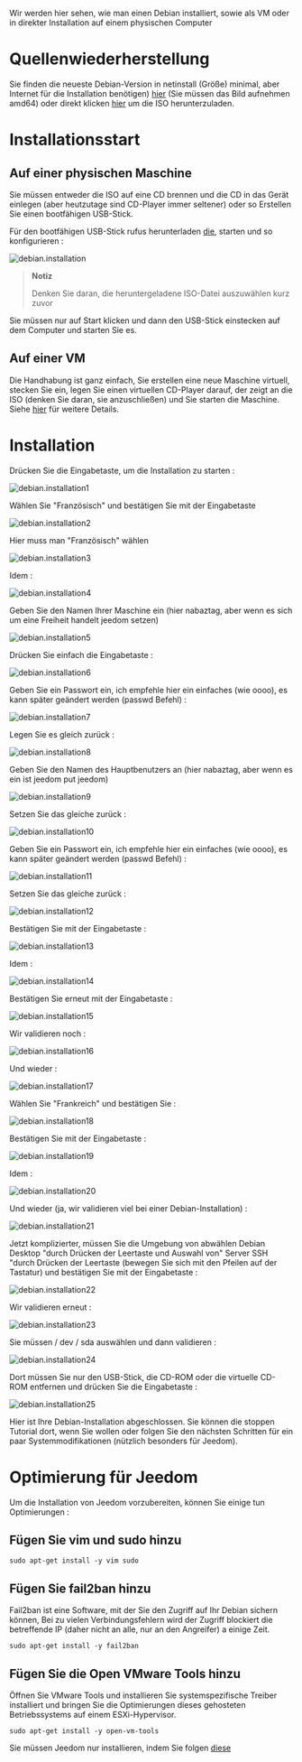 Wir werden hier sehen, wie man einen Debian installiert, sowie
als VM oder in direkter Installation auf einem physischen Computer

Quellenwiederherstellung 
========================

Sie finden die neueste Debian-Version in netinstall (Größe)
minimal, aber Internet für die Installation benötigen)
[hier](https://www.debian.org/CD/netinst) (Sie müssen das Bild aufnehmen
amd64) oder direkt klicken
[hier](http://cdimage.debian.org/debian-cd/9.1.0/amd64/iso-cd/debian-9.1.0-amd64-netinst.iso)
um die ISO herunterzuladen.

Installationsstart 
===========================

Auf einer physischen Maschine 
------------------------

Sie müssen entweder die ISO auf eine CD brennen und die CD in das Gerät einlegen
(aber heutzutage sind CD-Player immer seltener) oder so
Erstellen Sie einen bootfähigen USB-Stick.

Für den bootfähigen USB-Stick rufus herunterladen
[die](http://rufus.akeo.ie/downloads/rufus-2.9.exe), starten und
so konfigurieren :

![debian.installation](images/debian.installation.PNG)

> **Notiz**
>
> Denken Sie daran, die heruntergeladene ISO-Datei auszuwählen
> kurz zuvor

Sie müssen nur auf Start klicken und dann den USB-Stick einstecken
auf dem Computer und starten Sie es.

Auf einer VM 
----------

Die Handhabung ist ganz einfach, Sie erstellen eine neue Maschine
virtuell, stecken Sie ein, legen Sie einen virtuellen CD-Player darauf, der zeigt
an die ISO (denken Sie daran, sie anzuschließen) und Sie starten die Maschine. Siehe
[hier](https://doc.jeedom.com/de_DE/howto/doc-howto-vmware.creer_une_vm.html)
für weitere Details.

Installation 
============

Drücken Sie die Eingabetaste, um die Installation zu starten :

![debian.installation1](images/debian.installation1.PNG)

Wählen Sie "Französisch" und bestätigen Sie mit der Eingabetaste

![debian.installation2](images/debian.installation2.PNG)

Hier muss man "Französisch" wählen

![debian.installation3](images/debian.installation3.PNG)

Idem :

![debian.installation4](images/debian.installation4.PNG)

Geben Sie den Namen Ihrer Maschine ein (hier nabaztag, aber wenn es sich um eine Freiheit handelt
jeedom setzen)

![debian.installation5](images/debian.installation5.PNG)

Drücken Sie einfach die Eingabetaste :

![debian.installation6](images/debian.installation6.PNG)

Geben Sie ein Passwort ein, ich empfehle hier ein einfaches (wie oooo),
es kann später geändert werden (passwd Befehl) :

![debian.installation7](images/debian.installation7.PNG)

Legen Sie es gleich zurück :

![debian.installation8](images/debian.installation8.PNG)

Geben Sie den Namen des Hauptbenutzers an (hier nabaztag, aber wenn es ein ist
jeedom put jeedom)

![debian.installation9](images/debian.installation9.PNG)

Setzen Sie das gleiche zurück :

![debian.installation10](images/debian.installation10.PNG)

Geben Sie ein Passwort ein, ich empfehle hier ein einfaches (wie oooo),
es kann später geändert werden (passwd Befehl) :

![debian.installation11](images/debian.installation11.PNG)

Setzen Sie das gleiche zurück :

![debian.installation12](images/debian.installation12.PNG)

Bestätigen Sie mit der Eingabetaste :

![debian.installation13](images/debian.installation13.PNG)

Idem :

![debian.installation14](images/debian.installation14.PNG)

Bestätigen Sie erneut mit der Eingabetaste :

![debian.installation15](images/debian.installation15.PNG)

Wir validieren noch :

![debian.installation16](images/debian.installation16.PNG)

Und wieder :

![debian.installation17](images/debian.installation17.PNG)

Wählen Sie "Frankreich" und bestätigen Sie :

![debian.installation18](images/debian.installation18.PNG)

Bestätigen Sie mit der Eingabetaste :

![debian.installation19](images/debian.installation19.PNG)

Idem :

![debian.installation20](images/debian.installation20.PNG)

Und wieder (ja, wir validieren viel bei einer Debian-Installation) :

![debian.installation21](images/debian.installation21.PNG)

Jetzt komplizierter, müssen Sie die Umgebung von abwählen
Debian Desktop "durch Drücken der Leertaste und Auswahl von" Server
SSH "durch Drücken der Leertaste (bewegen Sie sich mit den Pfeilen auf der
Tastatur) und bestätigen Sie mit der Eingabetaste :

![debian.installation22](images/debian.installation22.PNG)

Wir validieren erneut :

![debian.installation23](images/debian.installation23.PNG)

Sie müssen / dev / sda auswählen und dann validieren :

![debian.installation24](images/debian.installation24.PNG)

Dort müssen Sie nur den USB-Stick, die CD-ROM oder die virtuelle CD-ROM entfernen
und drücken Sie die Eingabetaste :

![debian.installation25](images/debian.installation25.PNG)

Hier ist Ihre Debian-Installation abgeschlossen. Sie können die stoppen
Tutorial dort, wenn Sie wollen oder folgen Sie den nächsten Schritten für ein paar
Systemmodifikationen (nützlich besonders für Jeedom).

Optimierung für Jeedom 
========================

Um die Installation von Jeedom vorzubereiten, können Sie einige tun
Optimierungen :

Fügen Sie vim und sudo hinzu 
-------------------

    sudo apt-get install -y vim sudo

Fügen Sie fail2ban hinzu 
----------------

Fail2ban ist eine Software, mit der Sie den Zugriff auf Ihr Debian sichern können,
Bei zu vielen Verbindungsfehlern wird der Zugriff blockiert
die betreffende IP (daher nicht an alle, nur an den Angreifer) a
einige Zeit.

    sudo apt-get install -y fail2ban

Fügen Sie die Open VMware Tools hinzu 
-----------------------------

Öffnen Sie VMware Tools und installieren Sie systemspezifische Treiber
installiert und bringen Sie die Optimierungen dieses gehosteten Betriebssystems
auf einem ESXi-Hypervisor.

    sudo apt-get install -y open-vm-tools

Sie müssen Jeedom nur installieren, indem Sie folgen
[diese](https://doc.jeedom.com/de_DE/installation/index#tocAnchor-1-27)
